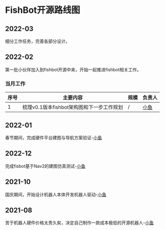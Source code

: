 # FishBot开源路线图

## 2022-03
细分工作任务，完善各部分设计。



## 2022-02
第一批小伙伴加入到fishbot开源中来，开始一起推进fishbot相关工作。

### 当月工作

|  序号   | 主要内容 | 规模  | 负责人  |
|  ----  | ----  | ----  | ----  |
| 1  | 梳理v0.1版本fishbot架构图和下一步工作规划 | /  | [小鱼](https://github.com/fishros) |


## 2022-01
春节期间，完成硬件平台建图与导航方案验证-[小鱼](https://github.com/fishros)

## 2022-12
完成fisbot基于Nav2的建图仿真测试-[小鱼](https://github.com/fishros)

## 2021-10
国庆期间，开始设计机器人本体开发机器人驱动-[小鱼](https://github.com/fishros)

## 2021-08
苦于机器人硬件价格太贵久矣，决定自己制作一款成本极低的开源机器人-[小鱼](https://github.com/fishros)





